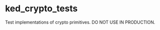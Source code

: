 ked_crypto_tests
================

Test implementations of crypto primitives. DO NOT USE IN PRODUCTION.
